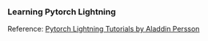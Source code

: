 ### Learning Pytorch Lightning

Reference: [Pytorch Lightning Tutorials by Aladdin Persson](https://www.youtube.com/playlist?list=PLhhyoLH6IjfyL740PTuXef4TstxAK6nGP)